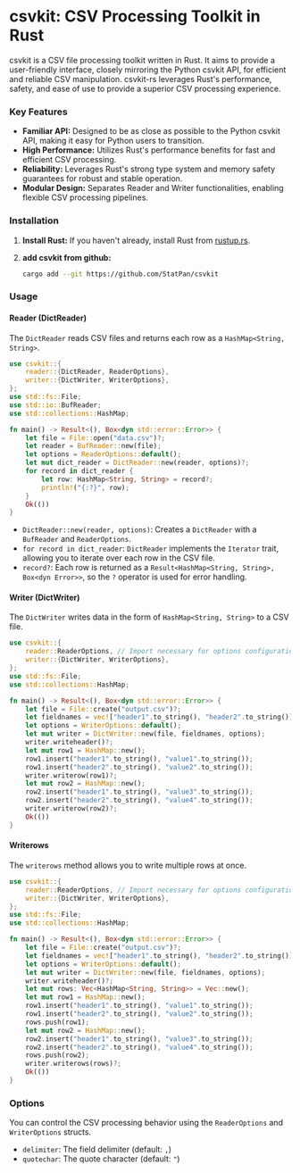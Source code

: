# csvkit: CSV Processing Toolkit in Rust

csvkit is a CSV file processing toolkit written in Rust. It aims to provide a user-friendly interface, closely mirroring the Python csvkit API, for efficient and reliable CSV manipulation. csvkit-rs leverages Rust's performance, safety, and ease of use to provide a superior CSV processing experience.

### Key Features

*   **Familiar API:** Designed to be as close as possible to the Python csvkit API, making it easy for Python users to transition.
*   **High Performance:** Utilizes Rust's performance benefits for fast and efficient CSV processing.
*   **Reliability:** Leverages Rust's strong type system and memory safety guarantees for robust and stable operation.
*   **Modular Design:** Separates Reader and Writer functionalities, enabling flexible CSV processing pipelines.

### Installation

1.  **Install Rust:** If you haven't already, install Rust from [rustup.rs](https://rustup.rs/).
2.  **add csvkit from github:**

    ```bash
    cargo add --git https://github.com/StatPan/csvkit
    ```

### Usage

#### Reader (DictReader)

The `DictReader` reads CSV files and returns each row as a `HashMap<String, String>`.

```rust
use csvkit::{
    reader::{DictReader, ReaderOptions},
    writer::{DictWriter, WriterOptions},
};
use std::fs::File;
use std::io::BufReader;
use std::collections::HashMap;

fn main() -> Result<(), Box<dyn std::error::Error>> {
    let file = File::open("data.csv")?;
    let reader = BufReader::new(file);
    let options = ReaderOptions::default();
    let mut dict_reader = DictReader::new(reader, options)?;
    for record in dict_reader {
        let row: HashMap<String, String> = record?;
        println!("{:?}", row);
    }
    Ok(())
}
```

*   `DictReader::new(reader, options)`: Creates a `DictReader` with a `BufReader` and `ReaderOptions`.
*   `for record in dict_reader`: `DictReader` implements the `Iterator` trait, allowing you to iterate over each row in the CSV file.
*   `record?`: Each row is returned as a `Result<HashMap<String, String>, Box<dyn Error>>`, so the `?` operator is used for error handling.

#### Writer (DictWriter)

The `DictWriter` writes data in the form of `HashMap<String, String>` to a CSV file.

```rust
use csvkit::{
    reader::ReaderOptions, // Import necessary for options configuration
    writer::{DictWriter, WriterOptions},
};
use std::fs::File;
use std::collections::HashMap;

fn main() -> Result<(), Box<dyn std::error::Error>> {
    let file = File::create("output.csv")?;
    let fieldnames = vec!["header1".to_string(), "header2".to_string()];
    let options = WriterOptions::default();
    let mut writer = DictWriter::new(file, fieldnames, options);
    writer.writeheader()?;
    let mut row1 = HashMap::new();
    row1.insert("header1".to_string(), "value1".to_string());
    row1.insert("header2".to_string(), "value2".to_string());
    writer.writerow(row1)?;
    let mut row2 = HashMap::new();
    row2.insert("header1".to_string(), "value3".to_string());
    row2.insert("header2".to_string(), "value4".to_string());
    writer.writerow(row2)?;
    Ok(())
}
```

#### Writerows

The `writerows` method allows you to write multiple rows at once.

```rust
use csvkit::{
    reader::ReaderOptions, // Import necessary for options configuration
    writer::{DictWriter, WriterOptions},
};
use std::fs::File;
use std::collections::HashMap;

fn main() -> Result<(), Box<dyn std::error::Error>> {
    let file = File::create("output.csv")?;
    let fieldnames = vec!["header1".to_string(), "header2".to_string()];
    let options = WriterOptions::default();
    let mut writer = DictWriter::new(file, fieldnames, options);
    writer.writeheader()?;
    let mut rows: Vec<HashMap<String, String>> = Vec::new();
    let mut row1 = HashMap::new();
    row1.insert("header1".to_string(), "value1".to_string());
    row1.insert("header2".to_string(), "value2".to_string());
    rows.push(row1);
    let mut row2 = HashMap::new();
    row2.insert("header1".to_string(), "value3".to_string());
    row2.insert("header2".to_string(), "value4".to_string());
    rows.push(row2);
    writer.writerows(rows)?;
    Ok(())
}
```

### Options

You can control the CSV processing behavior using the `ReaderOptions` and `WriterOptions` structs.

*   `delimiter`: The field delimiter (default: `,`)
*   `quotechar`: The quote character (default: `"`)